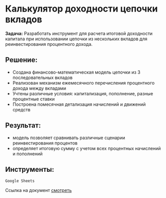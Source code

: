 # Калькулятор доходности цепочки вкладов

**Задача:**
Разработать инструмент для расчета итоговой доходности капитала при использовании цепочки из нескольких вкладов для реинвестирования процентного дохода.

## Решение:
* Создана финансово-математическая модель цепочки из 3 последовательных вкладов
* Реализован механизм ежемесячного перечисления процентного дохода между вкладами
* Учтены различные условия: капитализация, пополнение, разные процентные ставки
* Построена помесячная детализация начислений и движений средств

## Результат:
* модель позволяет сравнивать различные сценарии реинвестирования процентов
* определяет итоговую сумму с учетом всех процентных начислений и пополнений

## Инструменты:
`Google Sheets`

Ссылка на документ [смотреть](https://docs.google.com/spreadsheets/d/18CfSXIGsp6DufhAraOboody2TZLh3Z30D6rr9O4DvNU/edit?usp=drive_link)
